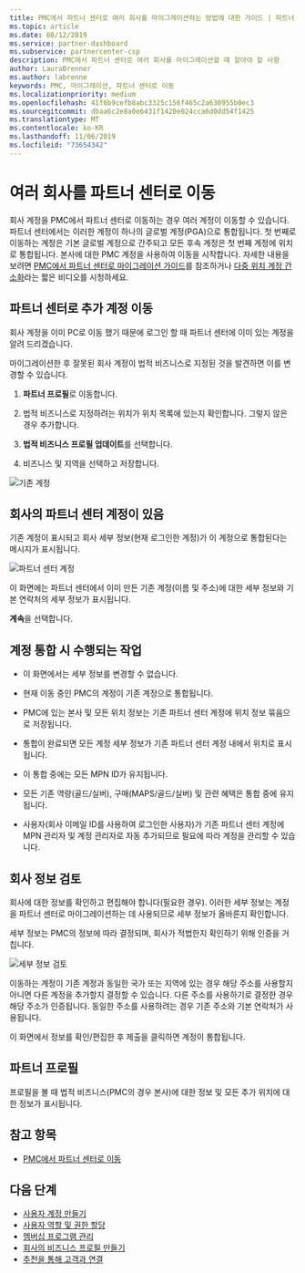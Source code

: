 ```yaml
---
title: PMC에서 파트너 센터로 여러 회사를 마이그레이션하는 방법에 대한 가이드 | 파트너 센터
ms.topic: article
ms.date: 08/12/2019
ms.service: partner-dashboard
ms.subservice: partnercenter-csp
description: PMC에서 파트너 센터로 여러 회사를 마이그레이션할 때 알아야 할 사항
author: LauraBrenner
ms.author: labrenne
keywords: PMC, 마이그레이션, 파트너 센터로 이동
ms.localizationpriority: medium
ms.openlocfilehash: 41f6b9cefb8abc3325c156f465c2a630955b0ec3
ms.sourcegitcommit: dbaa6c2e8a0e6431f1420e024cca6d0dd54f1425
ms.translationtype: MT
ms.contentlocale: ko-KR
ms.lasthandoff: 11/06/2019
ms.locfileid: "73654342"
---
```

# <a name="moving-your-multiple-companies-to-partner-center"></a>여러 회사를 파트너 센터로 이동

회사 계정을 PMC에서 파트너 센터로 이동하는 경우 여러 계정이 이동할 수 있습니다. 파트너 센터에서는 이러한 계정이 하나의 글로벌 계정(PGA)으로 통합됩니다. 첫 번째로 이동하는 계정은 기본 글로벌 계정으로 간주되고 모든 후속 계정은 첫 번째 계정에 위치로 통합됩니다. 본사에 대한 PMC 계정을 사용하여 이동을 시작합니다. 자세한 내용을 보려면 [PMC에서 파트너 센터로 마이그레이션 가이드](guide-to-migration.md)를 참조하거나 [다중 위치 계정 간소화](https://vimeo.com/290335248)라는 짧은 비디오를 시청하세요.

## <a name="move-your-additional-accounts-into-partner-center"></a>파트너 센터로 추가 계정 이동 

회사 계정을 이미 PC로 이동 했기 때문에 로그인 할 때 파트너 센터에 이미 있는 계정을 알려 드리겠습니다. 


마이그레이션한 후 잘못된 회사 계정이 법적 비즈니스로 지정된 것을 발견하면 이를 변경할 수 있습니다.

1. **파트너 프로필**로 이동합니다.

2. 법적 비즈니스로 지정하려는 위치가 위치 목록에 있는지 확인합니다. 그렇지 않은 경우 추가합니다.

3. **법적 비즈니스 프로필 업데이트**를 선택합니다.

4. 비즈니스 및 지역을 선택하고 저장합니다.

![기존 계정](images/migration/accountwithus.png)

## <a name="your-company-has-an-account-in-partner-center"></a>회사의 파트너 센터 계정이 있음

기존 계정이 표시되고 회사 세부 정보(현재 로그인한 계정)가 이 계정으로 통합된다는 메시지가 표시됩니다.

![파트너 센터 계정](images/migration/existingaccount2.png)

이 화면에는 파트너 센터에서 이미 만든 기존 계정(이름 및 주소)에 대한 세부 정보와 기본 연락처의 세부 정보가 표시됩니다. 

**계속**을 선택합니다.

## <a name="what-happens-during-consolidation-of-accounts"></a>계정 통합 시 수행되는 작업

- 이 화면에서는 세부 정보를 변경할 수 없습니다. 

- 현재 이동 중인 PMC의 계정이 기존 계정으로 통합됩니다. 

- PMC에 있는 본사 및 모든 위치 정보는 기존 파트너 센터 계정에 위치 정보 묶음으로 저장됩니다.

- 통합이 완료되면 모든 계정 세부 정보가 기존 파트너 센터 계정 내에서 위치로 표시됩니다. 

- 이 통합 중에는 모든 MPN ID가 유지됩니다.

- 모든 기존 역량(골드/실버), 구매(MAPS/골드/실버) 및 관련 혜택은 통합 중에 유지됩니다.

- 사용자(회사 이메일 ID를 사용하여 로그인한 사용자)가 기존 파트너 센터 계정에 MPN 관리자 및 계정 관리자로 자동 추가되므로 필요에 따라 계정을 관리할 수 있습니다. 


## <a name="review-your-company-information"></a>회사 정보 검토

회사에 대한 정보를 확인하고 편집해야 합니다(필요한 경우). 이러한 세부 정보는 계정을 파트너 센터로 마이그레이션하는 데 사용되므로 세부 정보가 올바른지 확인합니다. 

세부 정보는 PMC의 정보에 따라 결정되며, 회사가 적법한지 확인하기 위해 인증을 거칩니다. 

![세부 정보 검토](images/migration/review.png)

이동하는 계정이 기존 계정과 동일한 국가 또는 지역에 있는 경우 해당 주소를 사용할지 아니면 다른 계정을 추가할지 결정할 수 있습니다. 다른 주소를 사용하기로 결정한 경우 해당 주소가 인증됩니다. 동일한 주소를 사용하려는 경우 기존 주소와 기본 연락처가 사용됩니다.

이 화면에서 정보를 확인/편집한 후 제출을 클릭하면 계정이 통합됩니다.

## <a name="partner-profile"></a>파트너 프로필

프로필을 볼 때 법적 비즈니스(PMC의 경우 본사)에 대한 정보 및 모든 추가 위치에 대한 정보가 표시됩니다.

## <a name="see-also"></a>참고 항목

- [PMC에서 파트너 센터로 이동](move-pmc-pc-map.md)

## <a name="next-steps"></a>다음 단계

- [사용자 계정 만들기](create-user-accounts-and-set-permissions.md)
- [사용자 역할 및 권한 할당](permissions-overview.md)
- [멤버십 프로그램 관리](renew-mpn-offers.md)
- [회사의 비즈니스 프로필 만들기](create-a-marketing-profile.md)
- [추천을 통해 고객과 연결](responding-to-referrals.md)
